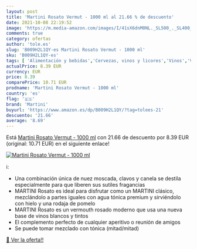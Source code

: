 ```yaml
---
layout: post
title: 'Martini Rosato Vermut - 1000 ml al 21.66 % de descuento'
date: 2021-10-08 22:19:52
image: 'https://m.media-amazon.com/images/I/41sX6dnM0NL._SL500_._SL400_.jpg'
comments: true
category: ofertas
author: 'tole.es'
slug: 'B009H2L1QY-es Martini Rosato Vermut - 1000 ml'
sku: 'B009H2L1QY-es'
tags: [ 'Alimentación y bebidas','Cervezas, vinos y licores','Vinos','Vinos fortificados y de postre','martini','vermut', ]
actualPrice: 8.39 EUR
currency: EUR
price: 8.39
comparePrice: 10.71 EUR
prodname: 'Martini Rosato Vermut - 1000 ml'
country: 'es'
flag: '🇪🇸'
brand: 'Martini'
buyurl: 'https://www.amazon.es/dp/B009H2L1QY/?tag=tolees-21'
descuento: '21.66'
average: '8.69'
---
```


Está [Martini Rosato Vermut - 1000 ml](https://www.amazon.es/dp/B009H2L1QY/?tag=tolees-21) con 21.66 de descuento por 8.39 EUR (original: 10.71 EUR) en el siguiente enlace!

[![Martini Rosato Vermut - 1000 ml](https://m.media-amazon.com/images/I/41sX6dnM0NL._SL500_._SL400_.jpg)](https://www.amazon.es/dp/B009H2L1QY/?tag=tolees-21)

ℹ️:

- Una combinación única de nuez moscada, clavos y canela se destila especialmente para que liberen sus sutiles fragancias
- MARTINI Rosato es ideal para disfrutar como un MARTINI clásico, mezclándolo a partes iguales con agua tónica premium y sirviéndolo con hielo y una rodaja de pomelo
- MARTINI Rosato es un vermouth rosado moderno que usa una nueva base de vinos blancos y tintos
- El complemento perfecto de cualquier aperitivo o reunión de amigos
- Se puede tomar mezclado con tónica (mitad/mitad)

[🛒 Ver la oferta!!](https://www.amazon.es/dp/B009H2L1QY/?tag=tolees-21)
